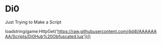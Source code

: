 # Di0
Just Trying to Make a Script

loadstring(game:HttpGet('https://raw.githubusercontent.com/4d4l/AAAAAAAA/Scripts/Di0Hub%20Obfuscated.lua'))()
